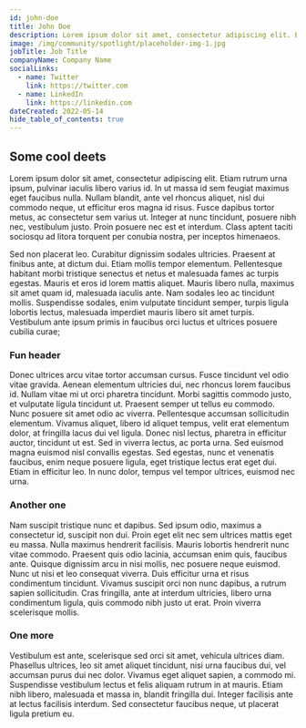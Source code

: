 ```yaml
---
id: john-doe
title: John Doe
description: Lorem ipsum dolor sit amet, consectetur adipiscing elit. Etiam rutrum urna ipsum, pulvinar iaculis libero varius id. In ut massa id sem feugiat maximus eget faucibus nulla. Nullam blandit, ante vel rhoncus aliquet.
image: /img/community/spotlight/placeholder-img-1.jpg
jobTitle: Job Title
companyName: Company Name
socialLinks:
  - name: Twitter
    link: https://twitter.com
  - name: LinkedIn
    link: https://linkedin.com
dateCreated: 2022-05-14
hide_table_of_contents: true
---
```


## Some cool deets

Lorem ipsum dolor sit amet, consectetur adipiscing elit. Etiam rutrum urna ipsum, pulvinar iaculis libero varius id. In ut massa id sem feugiat maximus eget faucibus nulla. Nullam blandit, ante vel rhoncus aliquet, nisl dui commodo neque, ut efficitur eros magna id risus. Fusce dapibus tortor metus, ac consectetur sem varius ut. Integer at nunc tincidunt, posuere nibh nec, vestibulum justo. Proin posuere nec est et interdum. Class aptent taciti sociosqu ad litora torquent per conubia nostra, per inceptos himenaeos.

Sed non placerat leo. Curabitur dignissim sodales ultricies. Praesent at finibus ante, at dictum dui. Etiam mollis tempor elementum. Pellentesque habitant morbi tristique senectus et netus et malesuada fames ac turpis egestas. Mauris et eros id lorem mattis aliquet. Mauris libero nulla, maximus sit amet quam id, malesuada iaculis ante. Nam sodales leo ac tincidunt mollis. Suspendisse sodales, enim vulputate tincidunt semper, turpis ligula lobortis lectus, malesuada imperdiet mauris libero sit amet turpis. Vestibulum ante ipsum primis in faucibus orci luctus et ultrices posuere cubilia curae;


### Fun header 

Donec ultrices arcu vitae tortor accumsan cursus. Fusce tincidunt vel odio vitae gravida. Aenean elementum ultricies dui, nec rhoncus lorem faucibus id. Nullam vitae mi ut orci pharetra tincidunt. Morbi sagittis commodo justo, et vulputate ligula tincidunt ut. Praesent semper ut tellus eu commodo. Nunc posuere sit amet odio ac viverra. Pellentesque accumsan sollicitudin elementum. Vivamus aliquet, libero id aliquet tempus, velit erat elementum dolor, at fringilla lacus dui vel ligula. Donec nisl lectus, pharetra in efficitur auctor, tincidunt ut est. Sed in viverra lectus, ac porta urna. Sed euismod magna euismod nisl convallis egestas. Sed egestas, nunc et venenatis faucibus, enim neque posuere ligula, eget tristique lectus erat eget dui. Etiam in efficitur leo. In nunc dolor, tempus vel tempor ultrices, euismod nec urna.

### Another one 

Nam suscipit tristique nunc et dapibus. Sed ipsum odio, maximus a consectetur id, suscipit non dui. Proin eget elit nec sem ultrices mattis eget eu massa. Nulla maximus hendrerit facilisis. Mauris lobortis hendrerit nunc vitae commodo. Praesent quis odio lacinia, accumsan enim quis, faucibus ante. Quisque dignissim arcu in nisi mollis, nec posuere neque euismod. Nunc ut nisi et leo consequat viverra. Duis efficitur urna et risus condimentum tincidunt. Vivamus suscipit orci non nunc dapibus, a rutrum sapien sollicitudin. Cras fringilla, ante at interdum ultricies, libero urna condimentum ligula, quis commodo nibh justo ut erat. Proin viverra scelerisque mollis.

### One more

Vestibulum est ante, scelerisque sed orci sit amet, vehicula ultrices diam. Phasellus ultrices, leo sit amet aliquet tincidunt, nisi urna faucibus dui, vel accumsan purus dui nec dolor. Vivamus eget aliquet sapien, a commodo mi. Suspendisse vestibulum lectus et felis aliquam rutrum in at mauris. Etiam nibh libero, malesuada et massa in, blandit fringilla dui. Integer facilisis ante at lectus facilisis interdum. Sed consectetur faucibus neque, ut placerat ligula pretium eu. 
